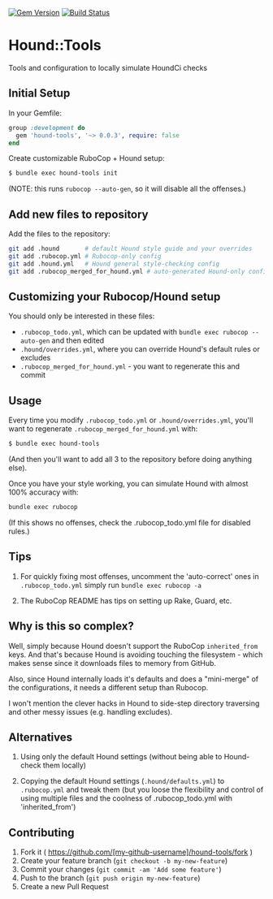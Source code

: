 [![Gem Version](https://badge.fury.io/rb/hound-tools.svg)](http://badge.fury.io/rb/hound-tools)
[![Build Status](https://travis-ci.org/e2/hound-tools.png?branch=master)](https://travis-ci.org/e2/hound-tools)


# Hound::Tools

Tools and configuration to locally simulate HoundCi checks

## Initial Setup

In your Gemfile:

```ruby
group :development do
  gem 'hound-tools', '~> 0.0.3', require: false
end
```

Create customizable RuboCop + Hound setup:

```bash
$ bundle exec hound-tools init
```

(NOTE: this runs `rubocop --auto-gen`, so it will disable all the offenses.)

## Add new files to repository

Add the files to the repository:

```bash
git add .hound       # default Hound style guide and your overrides
git add .rubocop.yml # Rubocop-only config
git add .hound.yml   # Hound general style-checking config
git add .rubocop_merged_for_hound.yml # auto-generated Hound-only config (without Hound defaults)
```


## Customizing your Rubocop/Hound setup

You should only be interested in these files:
- `.rubocop_todo.yml`, which can be updated with `bundle exec rubocop --auto-gen` and then edited
- `.hound/overrides.yml`, where you can override Hound's default rules or excludes
- `.rubocop_merged_for_hound.yml` - you want to regenerate this and commit

## Usage

Every time you modify `.rubocop_todo.yml` or `.hound/overrides.yml`, you'll
want to regenerate `.rubocop_merged_for_hound.yml` with:

```bash
$ bundle exec hound-tools
```

(And then you'll want to add all 3 to the repository before doing anything else).

Once you have your style working, you can simulate Hound with almost 100% accuracy with:

```bash
bundle exec rubocop
```

(If this shows no offenses, check the .rubocop_todo.yml file for disabled rules.)

## Tips

1) For quickly fixing most offenses, uncomment the 'auto-correct' ones in
`.rubocop_todo.yml` simply run `bundle exec rubocop -a`

2) The RuboCop README has tips on setting up Rake, Guard, etc.

## Why is this so complex?

Well, simply because Hound doesn't support the RuboCop `inherited_from` keys.
And that's because Hound is avoiding touching the filesystem - which makes
sense since it downloads files to memory from GitHub.

Also, since Hound internally loads it's defaults and does a "mini-merge" of the
configurations, it needs a different setup than Rubocop.

I won't mention the clever hacks in Hound to side-step directory traversing and
other messy issues (e.g. handling excludes).


## Alternatives

1) Using only the default Hound settings (without being able to Hound-check them locally)

2) Copying the default Hound settings (`.hound/defaults.yml`) to `.rubocop.yml` and tweak them (but you loose the flexibility and control of using multiple files and the coolness of .rubocop_todo.yml with 'inherited_from')


## Contributing

1. Fork it ( https://github.com/[my-github-username]/hound-tools/fork )
2. Create your feature branch (`git checkout -b my-new-feature`)
3. Commit your changes (`git commit -am 'Add some feature'`)
4. Push to the branch (`git push origin my-new-feature`)
5. Create a new Pull Request
